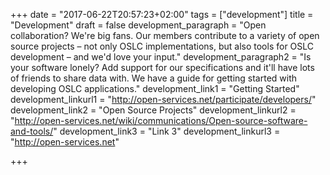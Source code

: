 +++
date = "2017-06-22T20:57:23+02:00"
tags = ["development"]
title = "Development"
draft = false
development_paragraph = "Open collaboration? We're big fans. Our members contribute to a variety of open source projects – not only OSLC implementations, but also tools for OSLC development – and we'd love your input."
development_paragraph2 = "Is your software lonely? Add support for our specifications and it'll have lots of friends to share data with. We have a guide for getting started with developing OSLC applications."
development_link1 = "Getting Started"
development_linkurl1 = "http://open-services.net/participate/developers/"
development_link2 = "Open Source Projects"
development_linkurl2 = "http://open-services.net/wiki/communications/Open-source-software-and-tools/"
development_link3 = "Link 3"
development_linkurl3 = "http://open-services.net"

+++